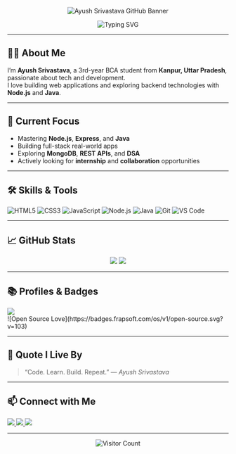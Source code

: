 <!-- GitHub Profile Header -->
<p align="center">
  <img src="BANNER_LINK_HERE" alt="Ayush Srivastava GitHub Banner" />
</p>

<!-- Typing Intro -->
<p align="center">
  <picture>
    <source media="(prefers-color-scheme: dark)" srcset="https://readme-typing-svg.herokuapp.com?font=Fira+Code&size=24&pause=1000&center=true&vCenter=true&width=600&color=58A6FF&lines=Hey+there!+I'm+Ayush+Srivastava+👋;Web+Developer+%7C+Java+Learner+%7C+BCA+Student">
    <img src="https://readme-typing-svg.herokuapp.com?font=Fira+Code&size=24&pause=1000&center=true&vCenter=true&width=480&color=000000&lines=Hey+there!+I'm+Ayush+Srivastava+👋;Web+Developer+%7C+Java+Learner+%7C+BCA+Student" alt="Typing SVG">
  </picture>
</p>

---

## 👨‍💻 About Me

I’m **Ayush Srivastava**, a 3rd-year BCA student from **Kanpur, Uttar Pradesh**, passionate about tech and development.  
I love building web applications and exploring backend technologies with **Node.js** and **Java**.  

---

## 🚀 Current Focus

- Mastering **Node.js**, **Express**, and **Java**
- Building full-stack real-world apps
- Exploring **MongoDB**, **REST APIs**, and **DSA**
- Actively looking for **internship** and **collaboration** opportunities

---

## 🛠️ Skills & Tools

![HTML5](https://img.shields.io/badge/HTML5-E34F26?style=flat-square&logo=html5&logoColor=white)
![CSS3](https://img.shields.io/badge/CSS3-1572B6?style=flat-square&logo=css3&logoColor=white)
![JavaScript](https://img.shields.io/badge/JavaScript-F7DF1E?style=flat-square&logo=javascript&logoColor=black)
![Node.js](https://img.shields.io/badge/Node.js-339933?style=flat-square&logo=node.js&logoColor=white)
![Java](https://img.shields.io/badge/Java-ED8B00?style=flat-square&logo=java&logoColor=white)
![Git](https://img.shields.io/badge/Git-F05032?style=flat-square&logo=git&logoColor=white)
![VS Code](https://img.shields.io/badge/VSCode-007ACC?style=flat-square&logo=visual-studio-code&logoColor=white)

---

## 📈 GitHub Stats

<p align="center">
  <img src="https://github-readme-stats.vercel.app/api?username=ayusshs16&show_icons=true&theme=default#gh-light-mode-only" />
  <img src="https://github-readme-stats.vercel.app/api?username=ayusshs16&show_icons=true&theme=radical#gh-dark-mode-only" />
</p>

---

## 📚 Profiles & Badges

<a href="https://www.geeksforgeeks.org/user/ayushgfg16/" target="_blank">
  <img src="https://img.shields.io/badge/GeeksforGeeks-0F9D58?style=flat-square&logo=geeksforgeeks&logoColor=white" />
</a>
<br />
![Open Source Love](https://badges.frapsoft.com/os/v1/open-source.svg?v=103)

---

## 🧠 Quote I Live By

> “Code. Learn. Build. Repeat.” — *Ayush Srivastava*

---

## 📫 Connect with Me

<p align="left">
  <a href="https://www.linkedin.com/in/ayusshs16/" target="_blank">
    <img src="https://img.shields.io/badge/LinkedIn-blue?style=flat-square&logo=linkedin&logoColor=white" />
  </a>
  <a href="mailto:ayushsrivastava1234@gmail.com">
    <img src="https://img.shields.io/badge/Gmail-red?style=flat-square&logo=gmail&logoColor=white" />
  </a>
  <a href="https://www.instagram.com/ayusshs16/" target="_blank">
    <img src="https://img.shields.io/badge/Instagram-%23E4405F?style=flat-square&logo=instagram&logoColor=white" />
  </a>
</p>

---

<p align="center">
  <img src="https://visitor-badge.laobi.icu/badge?page_id=ayusshs16.ayusshs16" alt="Visitor Count" />
</p>
